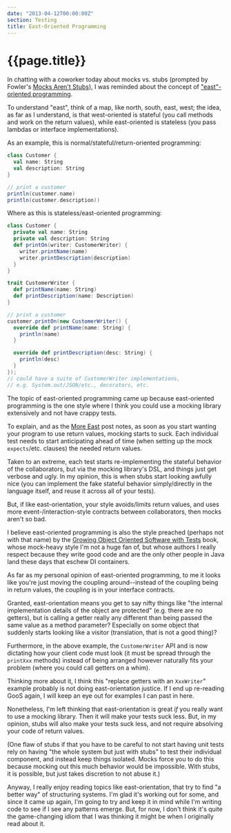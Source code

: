 ```yaml
---
date: "2013-04-12T00:00:00Z"
section: Testing
title: East-Oriented Programming
---
```


{{page.title}}
==============

In chatting with a coworker today about mocks vs. stubs (prompted by Fowler's [Mocks Aren't Stubs](http://martinfowler.com/articles/mocksArentStubs.html)), I was reminded about the concept of ["east"-oriented programming](http://jamesladdcode.com/2011/06/12/more-east-2/).

To understand "east", think of a map, like north, south, east, west; the idea, as far as I understand, is that west-oriented is stateful (you call methods and work on the return values), while east-oriented is stateless (you pass lambdas or interface implementations). 

As an example, this is normal/stateful/return-oriented programming:

```scala
class Customer {
  val name: String
  val description: String 
}

// print a customer
println(customer.name)
println(customer.description))
```

Where as this is stateless/east-oriented programming:

```scala
class Customer {
  private val name: String
  private val description: String 
  def printOn(writer: CustomerWriter) {
    writer.printName(name)
    writer.printDescription(description)
  }
}

trait CustomerWriter {
  def printName(name: String)
  def printDescription(name: Description)
}

// print a customer
customer.printOn(new CustomerWriter() {
  override def printName(name: String) {
    println(name)
  }

  override def printDescription(desc: String) {
    println(desc)
  }
});
// could have a suite of CustomerWriter implementations,
// e.g. System.out/JSON/etc., decorators, etc.
```

The topic of east-oriented programming came up because east-oriented programming is the one style where I think you could use a mocking library extensively and not have crappy tests.

To explain, and as the [More East](http://jamesladdcode.com/2011/06/12/more-east-2/) post notes, as soon as you start wanting your program to use return values, mocking starts to suck. Each individual test needs to start anticipating ahead of time (when setting up the mock `expects`/etc. clauses) the needed return values.

Taken to an extreme, each test starts re-implementing the stateful behavior of the collaborators, but via the mocking library's DSL, and things just get verbose and ugly. In my opinion, this is when stubs start looking awfully nice (you can implement the fake stateful behavior simply/directly in the language itself, and reuse it across all of your tests).

But, if like east-orientation, your style avoids/limits return values, and uses more event-/interaction-style contracts between collaborators, then mocks aren't so bad.

I believe east-oriented programming is also the style preached (perhaps not with that name) by the [Growing Object Oriented Software with Tests](http://www.growing-object-oriented-software.com/) book, whose mock-heavy style I'm not a huge fan of, but whose authors I really respect because they write good code and are the only other people in Java land these days that eschew DI containers.

As far as my personal opinion of east-oriented programming, to me it looks like you're just moving the coupling around--instead of the coupling being in return values, the coupling is in your interface contracts.

Granted, east-orientation means you get to say nifty things like "the internal implementation details of the object are protected" (e.g. there are no getters), but is calling a getter really any different than being passed the same value as a method parameter? Especially on some object that suddenly starts looking like a visitor (translation, that is not a good thing)?

Furthermore, in the above example, the `CustomerWriter` API and is now dictating how your client code must look (it must be spread through the `printXxx` methods) instead of being arranged however naturally fits your problem (where you could call getters on a whim).

Thinking more about it, I think this "replace getters with an `XxxWriter`" example probably is not doing east-orientation justice. If I end up re-reading GooS again, I will keep an eye out for examples I can past in here.

Nonetheless, I'm left thinking that east-orientation is great *if* you really want to use a mocking library. Then it will make your tests suck less. But, in my opinion, stubs will also make your tests suck less, and not require absolving your code of return values.

(One flaw of stubs if that you have to be careful to not start having unit tests rely on having "the whole system but just with stubs" to test their individual component, and instead keep things isolated. Mocks force you to do this because mocking out this much behavior would be impossible. With stubs, it is possible, but just takes discretion to not abuse it.)

Anyway, I really enjoy reading topics like east-orientation, that try to find "a better way" of structuring systems. I'm glad it's working out for some, and since it came up again, I'm going to try and keep it in mind while I'm writing code to see if I see any patterns emerge. But, for now, I don't think it's quite the game-changing idiom that I was thinking it might be when I originally read about it.



